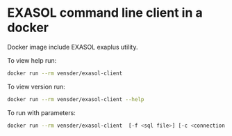 # EXASOL command line client in a docker

Docker image include EXASOL exaplus utility.

To view help run:

```bash
docker run --rm vensder/exasol-client
```

To view version run:

```bash
docker run --rm vensder/exasol-client --help
```

To run with parameters:

```bash
docker run --rm vensder/exasol-client  [-f <sql file>] [-c <connection string>] [-u <user>] [-p <passwd>] <options>
```
